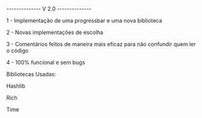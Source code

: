 

-------------- V 2.0 --------------


1 - Implementação de uma progressbar e uma nova biblioteca

2 - Novas implementações de escolha

3 - Comentários feitos de maneira mais eficaz para não confundir quem ler o código

4 - 100% funcional e sem bugs


Bibliotecas Usadas: 

Hashlib 

Rich

Time




